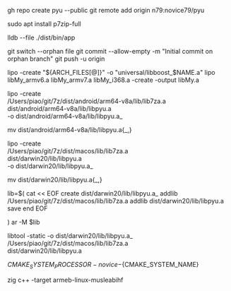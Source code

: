 gh repo create pyu --public
git remote add origin n79:novice79/pyu
<!-- git remote set-url origin n79:novice79/pyu -->
sudo apt install p7zip-full
<!-- 
export HOMEBREW_NO_ANALYTICS=1
brew update
brew upgrade
brew info gcc
brew install gcc
brew cleanup 
-->

lldb --file ./dist/bin/app

<!-- todo: rebuild all android lib with android-ndk-r25c -->
<!-- create empty branch -->
git switch --orphan file
git commit --allow-empty -m "Initial commit on orphan branch"
git push -u origin <new branch>

lipo -create "${ARCH_FILES[@]}" -o "universal/libboost_$NAME.a"
lipo libMy_armv6.a libMy_armv7.a libMy_i368.a -create -output libMy.a
<!-- lipo can only use in mac ? -->
lipo -create \
/Users/piao/git/7z/dist/android/arm64-v8a/lib/lib7za.a \
dist/android/arm64-v8a/lib/libpyu.a \
-o dist/android/arm64-v8a/lib/libpyu.a_

mv dist/android/arm64-v8a/lib/libpyu.a{_,}

lipo -create \
/Users/piao/git/7z/dist/macos/lib/lib7za.a \
dist/darwin20/lib/libpyu.a \
-o dist/darwin20/lib/libpyu.a_

mv dist/darwin20/lib/libpyu.a{_,}


lib=$(
cat << EOF
create dist/darwin20/lib/libpyu.a_
addlib /Users/piao/git/7z/dist/macos/lib/lib7za.a
addlib dist/darwin20/lib/libpyu.a
save
end
EOF

)
ar -M $lib

libtool -static -o dist/darwin20/lib/libpyu.a_ \
/Users/piao/git/7z/dist/macos/lib/lib7za.a \
dist/darwin20/lib/libpyu.a

${CMAKE_SYSTEM_PROCESSOR}-novice-${CMAKE_SYSTEM_NAME}

zig c++ -target armeb-linux-musleabihf